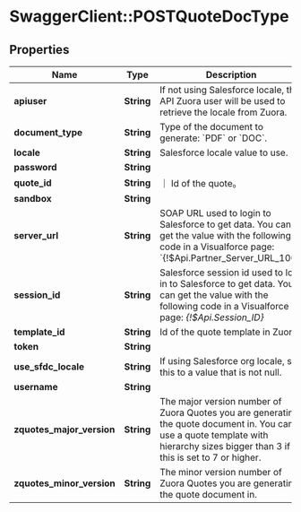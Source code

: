 # SwaggerClient::POSTQuoteDocType

## Properties
Name | Type | Description | Notes
------------ | ------------- | ------------- | -------------
**apiuser** | **String** | If not using Salesforce locale, this API Zuora user will be used to retrieve the locale from Zuora.  | [optional] 
**document_type** | **String** | Type of the document to generate: &#x60;PDF&#x60; or &#x60;DOC&#x60;.  | 
**locale** | **String** | Salesforce locale value to use.  | [optional] 
**password** | **String** |  | [optional] 
**quote_id** | **String** | ｜ Id of the quote。 | 
**sandbox** | **String** |  | [optional] 
**server_url** | **String** | SOAP URL used to login to Salesforce to get data. You can get the value with the following code in a Visualforce page: &#x60;{!$Api.Partner_Server_URL_100}&#x60;  | 
**session_id** | **String** | Salesforce session id used to log in to Salesforce to get data. You can get the value with the following code in a Visualforce page: *{!$Api.Session_ID}*  | 
**template_id** | **String** | Id of the quote template in Zuora.  | 
**token** | **String** |  | [optional] 
**use_sfdc_locale** | **String** | If using Salesforce org locale, set this to a value that is not null.  | [optional] 
**username** | **String** |  | [optional] 
**zquotes_major_version** | **String** | The major version number of Zuora Quotes you are generating the quote document in. You can use a quote template with hierarchy sizes bigger than 3 if this is set to 7 or higher.  | [optional] 
**zquotes_minor_version** | **String** | The minor version number of Zuora Quotes you are generating the quote document in.  | [optional] 



